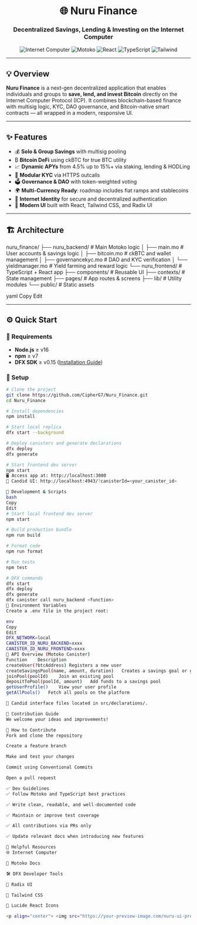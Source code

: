 <h1 align="center">🌐 Nuru Finance</h1>
<h3 align="center">Decentralized Savings, Lending & Investing on the Internet Computer</h3>

<p align="center">
  <img src="https://img.shields.io/badge/ICP-powered-blueviolet?style=flat-square" alt="Internet Computer">
  <img src="https://img.shields.io/badge/Motoko-smart%20contracts-orange?style=flat-square" alt="Motoko">
  <img src="https://img.shields.io/badge/React-18.2+-brightgreen?style=flat-square" alt="React">
  <img src="https://img.shields.io/badge/TypeScript-5.1+-blue?style=flat-square" alt="TypeScript">
  <img src="https://img.shields.io/badge/Tailwind_CSS-styling-0ea5e9?style=flat-square" alt="Tailwind">
</p>

---

## 💡 Overview

**Nuru Finance** is a next-gen decentralized application that enables individuals and groups to **save, lend, and invest Bitcoin** directly on the Internet Computer Protocol (ICP). It combines blockchain-based finance with multisig logic, KYC, DAO governance, and Bitcoin-native smart contracts — all wrapped in a modern, responsive UI.

---

## ✨ Features

- 💰 **Solo & Group Savings** with multisig pooling
- ₿ **Bitcoin DeFi** using ckBTC for true BTC utility
- 📈 **Dynamic APYs** from 4.5% up to 15%+ via staking, lending & HODLing
- 🛂 **Modular KYC** via HTTPS outcalls
- 🗳️ **Governance & DAO** with token-weighted voting
- 🌍 **Multi-Currency Ready**: roadmap includes fiat ramps and stablecoins
- 🔐 **Internet Identity** for secure and decentralized authentication
- 🎨 **Modern UI** built with React, Tailwind CSS, and Radix UI

---

## 🏗 Architecture

nuru_finance/
├── nuru_backend/ # Main Motoko logic
│ ├── main.mo # User accounts & savings logic
│ ├── bitcoin.mo # ckBTC and wallet management
│ ├── governancekyc.mo # DAO and KYC verification
│ └── yieldmanager.mo # Yield farming and reward logic
└── nuru_frontend/ # TypeScript + React app
├── components/ # Reusable UI
├── contexts/ # State management
├── pages/ # App routes & screens
├── lib/ # Utility modules
└── public/ # Static assets

yaml
Copy
Edit

---

## ⚙️ Quick Start

### 🔧 Requirements

- **Node.js** ≥ v16  
- **npm** ≥ v7  
- **DFX SDK** ≥ v0.15 ([Installation Guide](https://internetcomputer.org/docs/current/developer-docs/setup/install))

### 🚀 Setup

```bash
# Clone the project
git clone https://github.com/CipherG7/Nuru_Finance.git
cd Nuru_Finance

# Install dependencies
npm install

# Start local replica
dfx start --background

# Deploy canisters and generate declarations
dfx deploy
dfx generate

# Start frontend dev server
npm start
🖥️ Access app at: http://localhost:3000
🔧 Candid UI: http://localhost:4943/?canisterId=<your_canister_id>

🧪 Development & Scripts
bash
Copy
Edit
# Start local frontend dev server
npm start

# Build production bundle
npm run build

# Format code
npm run format

# Run tests
npm test

# DFX commands
dfx start
dfx deploy
dfx generate
dfx canister call nuru_backend <function>
🧬 Environment Variables
Create a .env file in the project root:

env
Copy
Edit
DFX_NETWORK=local
CANISTER_ID_NURU_BACKEND=xxxx
CANISTER_ID_NURU_FRONTEND=xxxx
🧰 API Overview (Motoko Canister)
Function	Description
createUser(?btcAddress)	Registers a new user
createSavingsPool(name, amount, duration)	Creates a savings goal or group pool
joinPool(poolId)	Join an existing pool
depositToPool(poolId, amount)	Add funds to a savings pool
getUserProfile()	View your user profile
getAllPools()	Fetch all pools on the platform

📄 Candid interface files located in src/declarations/.

🧠 Contribution Guide
We welcome your ideas and improvements!

🚧 How to Contribute
Fork and clone the repository

Create a feature branch

Make and test your changes

Commit using Conventional Commits

Open a pull request

✅ Dev Guidelines
✅ Follow Motoko and TypeScript best practices

✅ Write clean, readable, and well-documented code

✅ Maintain or improve test coverage

✅ All contributions via PRs only

✅ Update relevant docs when introducing new features

🧠 Helpful Resources
🌐 Internet Computer

📘 Motoko Docs

🛠️ DFX Developer Tools

🎨 Radix UI

💅 Tailwind CSS

🧩 Lucide React Icons

<p align="center"> <img src="https://your-preview-image.com/nuru-ui-preview.png" alt="Nuru UI Preview" width="75%"> </p> <p align="center"> <strong>Built for the decentralized future. Powered by the Internet Computer.</strong> </p> ```